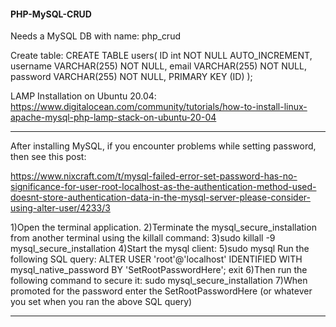 #### PHP-MySQL-CRUD
Needs  a MySQL DB with name: php_crud

Create table:
CREATE TABLE users(
    ID int NOT NULL AUTO_INCREMENT,
    username VARCHAR(255) NOT NULL,
    email VARCHAR(255) NOT NULL,
    password VARCHAR(255) NOT NULL,
   PRIMARY KEY (ID)
);

LAMP Installation on Ubuntu 20.04:
https://www.digitalocean.com/community/tutorials/how-to-install-linux-apache-mysql-php-lamp-stack-on-ubuntu-20-04

------------
After installing MySQL, if you encounter problems while setting password, then see this post:

https://www.nixcraft.com/t/mysql-failed-error-set-password-has-no-significance-for-user-root-localhost-as-the-authentication-method-used-doesnt-store-authentication-data-in-the-mysql-server-please-consider-using-alter-user/4233/3

1)Open the terminal application.
2)Terminate the mysql_secure_installation from another terminal using the killall command:
3)sudo killall -9 mysql_secure_installation
4)Start the mysql client:
5)sudo mysql
Run the following SQL query:
ALTER USER 'root'@'localhost' IDENTIFIED WITH mysql_native_password BY 'SetRootPasswordHere';
exit
6)Then run the following command to secure it:
sudo mysql_secure_installation
7)When promoted for the password enter the SetRootPasswordHere (or whatever you set when you ran the above SQL query)

------------
